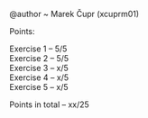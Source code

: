 @author ~ Marek Čupr (xcuprm01)

Points:

Exercise 1 – 5/5\
Exercise 2 – 5/5\
Exercise 3 – x/5\
Exercise 4 – x/5\
Exercise 5 – x/5

Points in total  – xx/25

